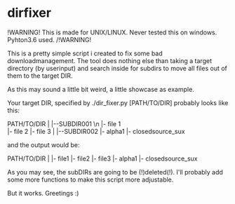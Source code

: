 # dirfixer


!WARNING!
This is made for UNIX/LINUX. Never tested this on windows. 
Pyhton3.6 used.
/!WARNING!

This is a pretty simple script i created to fix some bad downloadmanagement. The tool does nothing else than taking a target directory (by userinput) and search inside for subdirs to move all files out of them to the target DIR. 

As this may sound a little bit weird, a little showcase as example.


Your target DIR, specified by ./dir_fixer.py [PATH/TO/DIR] probably looks like this:

PATH/TO/DIR
|
|--SUBDIR001 \n
   |- file 1 </br>
   |- file 2
   |- file 3
|
|--SUBDIR002
   |- alpha1
   |- closedsource_sux
   
   
and the output would be:

PATH/TO/DIR
|
|- file1
|- file2
|- file3
|- alpha1
|- closedsource_sux


As you may see, the subDIRs are going to be (!)deleted(!). I'll probably add some more functions to make this script more adjustable.

But it works. Greetings :)
